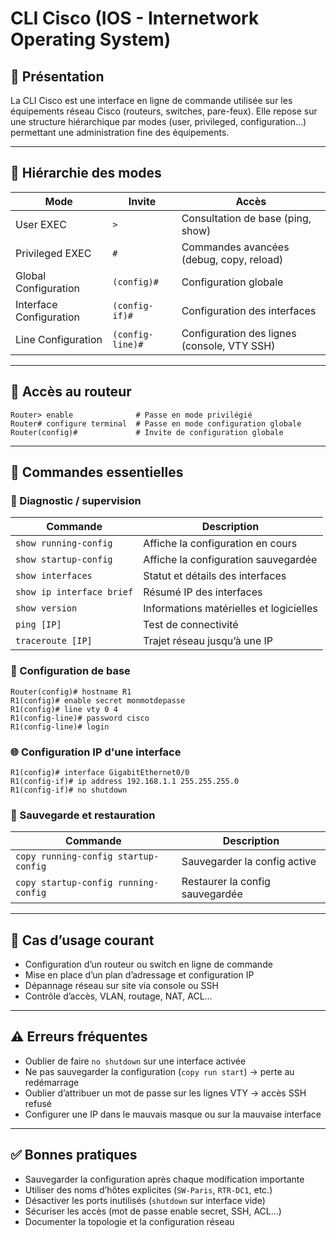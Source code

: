 # CLI Cisco (IOS - Internetwork Operating System)

## 📌 Présentation

La CLI Cisco est une interface en ligne de commande utilisée sur les équipements réseau Cisco (routeurs, switches, pare-feux). Elle repose sur une structure hiérarchique par modes (user, privileged, configuration…) permettant une administration fine des équipements.

---

## 🧱 Hiérarchie des modes

| Mode | Invite | Accès |
|------|--------|-------|
| User EXEC | `>` | Consultation de base (ping, show) |
| Privileged EXEC | `#` | Commandes avancées (debug, copy, reload) |
| Global Configuration | `(config)#` | Configuration globale |
| Interface Configuration | `(config-if)#` | Configuration des interfaces |
| Line Configuration | `(config-line)#` | Configuration des lignes (console, VTY SSH) |

---

## 🔐 Accès au routeur

```plaintext
Router> enable              # Passe en mode privilégié
Router# configure terminal  # Passe en mode configuration globale
Router(config)#             # Invite de configuration globale
```

---

## 🧰 Commandes essentielles

### 🔎 Diagnostic / supervision

| Commande | Description |
|----------|-------------|
| `show running-config` | Affiche la configuration en cours |
| `show startup-config` | Affiche la configuration sauvegardée |
| `show interfaces` | Statut et détails des interfaces |
| `show ip interface brief` | Résumé IP des interfaces |
| `show version` | Informations matérielles et logicielles |
| `ping [IP]` | Test de connectivité |
| `traceroute [IP]` | Trajet réseau jusqu’à une IP |

### 🔧 Configuration de base

```plaintext
Router(config)# hostname R1
R1(config)# enable secret monmotdepasse
R1(config)# line vty 0 4
R1(config-line)# password cisco
R1(config-line)# login
```

### 🌐 Configuration IP d'une interface

```plaintext
R1(config)# interface GigabitEthernet0/0
R1(config-if)# ip address 192.168.1.1 255.255.255.0
R1(config-if)# no shutdown
```

### 💾 Sauvegarde et restauration

| Commande | Description |
|----------|-------------|
| `copy running-config startup-config` | Sauvegarder la config active |
| `copy startup-config running-config` | Restaurer la config sauvegardée |

---

## 🔎 Cas d’usage courant

- Configuration d’un routeur ou switch en ligne de commande
- Mise en place d’un plan d’adressage et configuration IP
- Dépannage réseau sur site via console ou SSH
- Contrôle d’accès, VLAN, routage, NAT, ACL…

---

## ⚠️ Erreurs fréquentes

- Oublier de faire `no shutdown` sur une interface activée
- Ne pas sauvegarder la configuration (`copy run start`) → perte au redémarrage
- Oublier d’attribuer un mot de passe sur les lignes VTY → accès SSH refusé
- Configurer une IP dans le mauvais masque ou sur la mauvaise interface

---

## ✅ Bonnes pratiques

- Sauvegarder la configuration après chaque modification importante
- Utiliser des noms d’hôtes explicites (`SW-Paris`, `RTR-DC1`, etc.)
- Désactiver les ports inutilisés (`shutdown` sur interface vide)
- Sécuriser les accès (mot de passe enable secret, SSH, ACL…)
- Documenter la topologie et la configuration réseau
